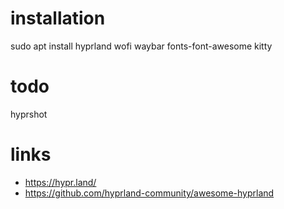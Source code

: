 # installation

sudo apt install hyprland wofi waybar fonts-font-awesome kitty

# todo

hyprshot


# links

- https://hypr.land/
- https://github.com/hyprland-community/awesome-hyprland



